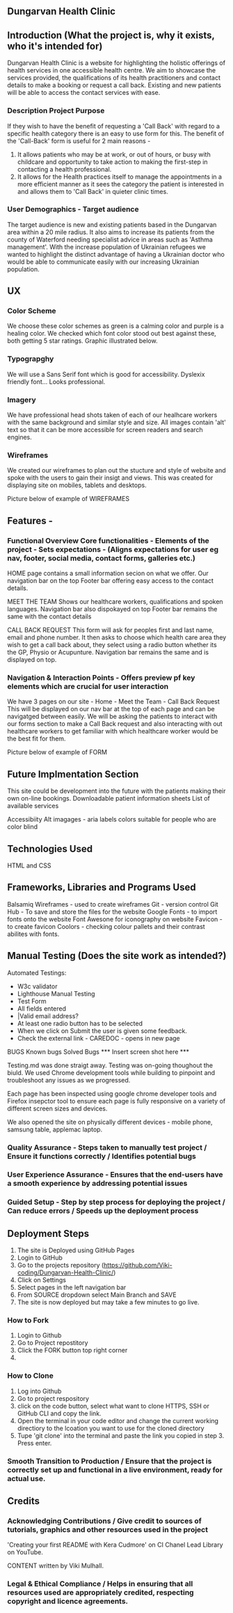 ## Dungarvan Health Clinic
## Introduction (What the project is, why it exists, who it's intended for)
Dungarvan Health Clinic is a website for highlighting the holistic offerings of health services in one accessible health centre. 
We aim to showcase the services provided, the qualifications of its health practitioners and contact details to make a booking or request a call back. Existing and new patients will be able to access the contact services with ease.  
### Description Project Purpose 
If they wish to have the benefit of requesting a 'Call Back' with regard to a specific health category there is an easy to use form for this. The benefit of the 'Call-Back' form is useful for 2 main reasons - 
1. It allows patients who may be at work, or out of hours, or busy with childcare and opportunity to take action to making the first-step in contacting a health professional.
2. It allows for the Health practices itself to manage the appointments in a more efficient manner as it sees the category the patient is interested in and allows them to 'Call Back' in quieter clinic times.
### User Demographics - Target audience
The target audience is new and existing patients based in the Dungarvan area within a 20 mile radius.  It also aims to increase its patients from the county of Waterford needing specialist advice in areas such as 'Asthma management'. With the increase population of Ukrainian refugees we wanted to highlight the distinct advantage of having a Ukrainian doctor who would be able to communicate easily with our increasing Ukrainian population.  
## UX
### Color Scheme
We choose these color schemes as green is a calming color and purple is a healing color.  We checked which font color stood out best against these, both getting 5 star ratings.  Graphic illustrated below. 
### Typograpghy
We will use a Sans Serif font which is good for accessibility.  Dyslexix friendly font... 
Looks professional.
### Imagery 
We have professional head shots taken of each of our healhcare workers with the same background and similar style and size. 
All images contain 'alt' text so that it can be more accessible for screen readers and search engines.
### Wireframes
We created our wireframes to plan out the stucture and style of website and spoke with the users to gain their insigt and views.  This was created for  displaying site on mobiles, tablets and desktops.

Picture below of example of WIREFRAMES

## Features - 
### Functional Overview Core functionalities - Elements of the project - Sets expectations - (Aligns expectations for user eg nav, footer, social media, contact forms, galleries etc.)
HOME page contains a small information secion on what we offer. 
Our navigation bar on the top
Footer bar offering easy access to the contact details. 

MEET THE TEAM
Shows our healthcare workers, qualifications and spoken languages. 
Navigation bar also dispokayed on top
Footer bar remains the same with the contact details

CALL BACK REQUEST
This form will ask for peoples first and last name, email and phone number.  It then asks to choose which health care area they wish to get a call back about, they select using a radio button whether its the GP, Physio or Acupunture. 
Navigation bar remains the same and is displayed on top.
### Navigation & Interaction Points - Offers preview pf key elements which are crucial for user interaction
We have 3 pages on our site - Home - Meet the Team - Call Back Request
This will be displayed on our nav bar at the top of each page and can be navigatged between easily.
We will be asking the patients to interact with our forms section to make a Call Back request and also interacting with out healthcare workers to get familiar with which healthcare worker would be the best fit for them. 

Picture below of example of FORM

## Future Implmentation Section 
This site could be development into the future with the patients making their own on-line bookings. 
Downloadable patient information sheets
List of available services 

Accessibiity 
Alt imagages - aria labels
colors suitable for people who are color blind 

## Technologies Used
HTML and CSS

## Frameworks, Libraries and Programs Used
Balsamiq Wireframes - used to create wireframes
Git - version control
Git Hub - To save and store the files for the website 
Google Fonts - to import fonts onto the website
Font Awesone for iconography on website 
Favicon - to create favicon
Coolors - checking colour pallets and their contrast abilites with fonts.

## Manual Testing (Does the site work as intended?)
Automated Testings:
* W3c validator
* Lighthouse
Manual Testing
* Test Form
*   All fields entered
*   |Valid email address?
*   At least one radio button has to be selected
*   When we click on Submit the user is given some feedback.
*   Check the external link - CAREDOC - opens in new page

  BUGS
  Known bugs
  Solved Bugs
  *** Insert screen shot here ***

  Testing.md was done straigt away. 
  Testing was on-going thoughout the biuld.   We used Chrome development tools while building to pinpoint and troubleshoot any issues as we progressed. 

  Each page has been inspected using google chrome developer tools and Firefox insepctor tool to ensure each page is fully responsive on a variety of different screen sizes and devices. 

  We also opened the site on physically different devices - mobile phone, samsung table, applemac laptop. 
### Quality Assurance - Steps taken to manually test project / Ensure it functions correctly / Identifies potential bugs
### User Experience Assurance - Ensures that the end-users have a smooth experience by addressing potential issues

### Guided Setup - Step by step process for deploying the project / Can reduce errors / Speeds up the deployment process 
## Deployment Steps 
1. The site is Deployed using GitHub Pages 
2. Login to GitHub
3. Go to the projects repository (https://github.com/Viki-coding/Dungarvan-Health-Clinic/)
4. Click on Settings
5. Select pages in the left navigation bar
6. From SOURCE dropdown select Main Branch and SAVE
7. The site is now deployed but may take a few minutes to go live.

### How to Fork
1. Login to Github
2. Go to Project repostitory
3. Click the FORK button top right corner
4. 
### How to Clone
1. Log into Github
2. Go to project respository
3. click on the code button, select what want to clone HTTPS, SSH or GitHub CLI and copy the link.
4. Open the terminal in your code editor and change the current working directiory to the lcoation you want to use for the cloned directory
15. Tupe 'git clone' into the terminal and paste the link you copied in step 3.  Press enter.

### Smooth Transition to Production / Ensure that the project is correctly set up and functional in a live environment, ready for actual use.
## Credits 
### Acknowledging Contributions / Give credit to sources of tutorials, graphics and other resources used in the project
'Creating your first README with Kera Cudmore' on CI Chanel Lead Library on YouTube.

CONTENT written by Viki Mulhall. 
### Legal & Ethical Compliance / Helps in ensuring that all resources used are appropriately credited, respecting copyright and licence agreements.
